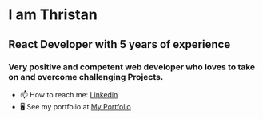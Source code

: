 <h1> I am Thristan </h1>

<h2> React Developer with 5 years of experience </h2>

<h3>
  Very positive and competent web developer who loves to take on and overcome challenging Projects.
</h3>

* 📫 How to reach me: <a href="https://www.linkedin.com/in/thristan-gabriel-deretti/" target="_blank">Linkedin</a>
* 🖥️  See my portfolio at <a href="https://thristan-9.github.io/Portfolio/" target="_blank">My Portfolio</a>


